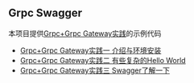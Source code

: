 ## Grpc Swagger

本项目提供[Grpc+Grpc Gateway实践](https://segmentfault.com/a/1190000013408485)的示例代码

- [Grpc+Grpc Gateway实践一 介绍与环境安装](https://segmentfault.com/a/1190000013339403)
- [Grpc+Grpc Gateway实践二 有些复杂的Hello World](https://segmentfault.com/a/1190000013408485)
- [Grpc+Grpc Gateway实践三 Swagger了解一下](https://segmentfault.com/a/1190000013513469)
